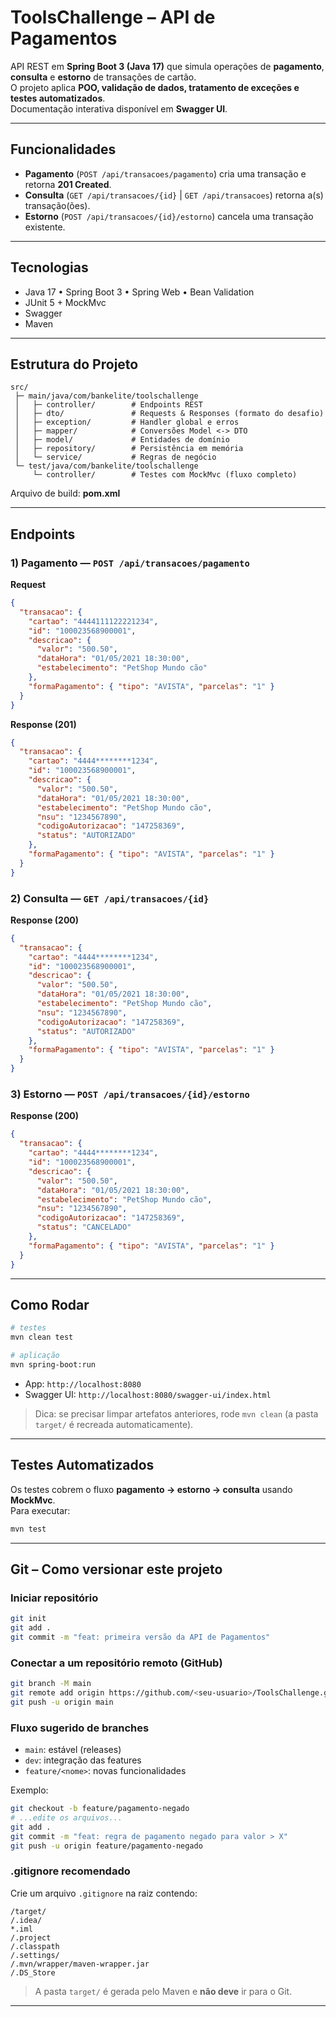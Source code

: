 #  ToolsChallenge – API de Pagamentos

API REST em **Spring Boot 3 (Java 17)** que simula operações de **pagamento**, **consulta** e **estorno** de transações de cartão.  
O projeto aplica **POO, validação de dados, tratamento  de exceções e testes automatizados**.  
Documentação interativa disponível em **Swagger UI**.

---

## Funcionalidades
- **Pagamento** (`POST /api/transacoes/pagamento`) cria uma transação e retorna **201 Created**.
- **Consulta** (`GET /api/transacoes/{id}` | `GET /api/transacoes`) retorna a(s) transação(ões).
- **Estorno** (`POST /api/transacoes/{id}/estorno`) cancela uma transação existente.

---

## Tecnologias
- Java 17 • Spring Boot 3 • Spring Web • Bean Validation
- JUnit 5 + MockMvc
- Swagger
- Maven

---

##  Estrutura do Projeto
```
src/
 ├─ main/java/com/bankelite/toolschallenge
 │   ├─ controller/        # Endpoints REST
 │   ├─ dto/               # Requests & Responses (formato do desafio)
 │   ├─ exception/         # Handler global e erros
 │   ├─ mapper/            # Conversões Model <-> DTO
 │   ├─ model/             # Entidades de domínio
 │   ├─ repository/        # Persistência em memória
 │   └─ service/           # Regras de negócio
 └─ test/java/com/bankelite/toolschallenge
     └─ controller/        # Testes com MockMvc (fluxo completo)
```
Arquivo de build: **pom.xml**

---

##  Endpoints

### 1) Pagamento — `POST /api/transacoes/pagamento`
**Request**
```json
{
  "transacao": {
    "cartao": "4444111122221234",
    "id": "100023568900001",
    "descricao": {
      "valor": "500.50",
      "dataHora": "01/05/2021 18:30:00",
      "estabelecimento": "PetShop Mundo cão"
    },
    "formaPagamento": { "tipo": "AVISTA", "parcelas": "1" }
  }
}
```

**Response (201)**
```json
{
  "transacao": {
    "cartao": "4444********1234",
    "id": "100023568900001",
    "descricao": {
      "valor": "500.50",
      "dataHora": "01/05/2021 18:30:00",
      "estabelecimento": "PetShop Mundo cão",
      "nsu": "1234567890",
      "codigoAutorizacao": "147258369",
      "status": "AUTORIZADO"
    },
    "formaPagamento": { "tipo": "AVISTA", "parcelas": "1" }
  }
}
```

### 2) Consulta — `GET /api/transacoes/{id}`
**Response (200)**
```json
{
  "transacao": {
    "cartao": "4444********1234",
    "id": "100023568900001",
    "descricao": {
      "valor": "500.50",
      "dataHora": "01/05/2021 18:30:00",
      "estabelecimento": "PetShop Mundo cão",
      "nsu": "1234567890",
      "codigoAutorizacao": "147258369",
      "status": "AUTORIZADO"
    },
    "formaPagamento": { "tipo": "AVISTA", "parcelas": "1" }
  }
}
```

### 3) Estorno — `POST /api/transacoes/{id}/estorno`
**Response (200)**
```json
{
  "transacao": {
    "cartao": "4444********1234",
    "id": "100023568900001",
    "descricao": {
      "valor": "500.50",
      "dataHora": "01/05/2021 18:30:00",
      "estabelecimento": "PetShop Mundo cão",
      "nsu": "1234567890",
      "codigoAutorizacao": "147258369",
      "status": "CANCELADO"
    },
    "formaPagamento": { "tipo": "AVISTA", "parcelas": "1" }
  }
}
```

---

## Como Rodar
```bash
# testes
mvn clean test

# aplicação
mvn spring-boot:run
```
- App: `http://localhost:8080`  
- Swagger UI: `http://localhost:8080/swagger-ui/index.html`

> Dica: se precisar limpar artefatos anteriores, rode `mvn clean` (a pasta `target/` é recreada automaticamente).

---

##  Testes Automatizados
Os testes cobrem o fluxo **pagamento → estorno → consulta** usando **MockMvc**.  
Para executar:
```bash
mvn test
```

---

##  Git – Como versionar este projeto

### Iniciar repositório
```bash
git init
git add .
git commit -m "feat: primeira versão da API de Pagamentos"
```

### Conectar a um repositório remoto (GitHub)
```bash
git branch -M main
git remote add origin https://github.com/<seu-usuario>/ToolsChallenge.git
git push -u origin main
```

### Fluxo sugerido de branches
- `main`: estável (releases)  
- `dev`: integração das features  
- `feature/<nome>`: novas funcionalidades

Exemplo:
```bash
git checkout -b feature/pagamento-negado
# ...edite os arquivos...
git add .
git commit -m "feat: regra de pagamento negado para valor > X"
git push -u origin feature/pagamento-negado
```

### .gitignore recomendado
Crie um arquivo `.gitignore` na raiz contendo:
```
/target/
/.idea/
*.iml
/.project
/.classpath
/.settings/
/.mvn/wrapper/maven-wrapper.jar
/.DS_Store
```
> A pasta `target/` é gerada pelo Maven e **não deve** ir para o Git.

---

